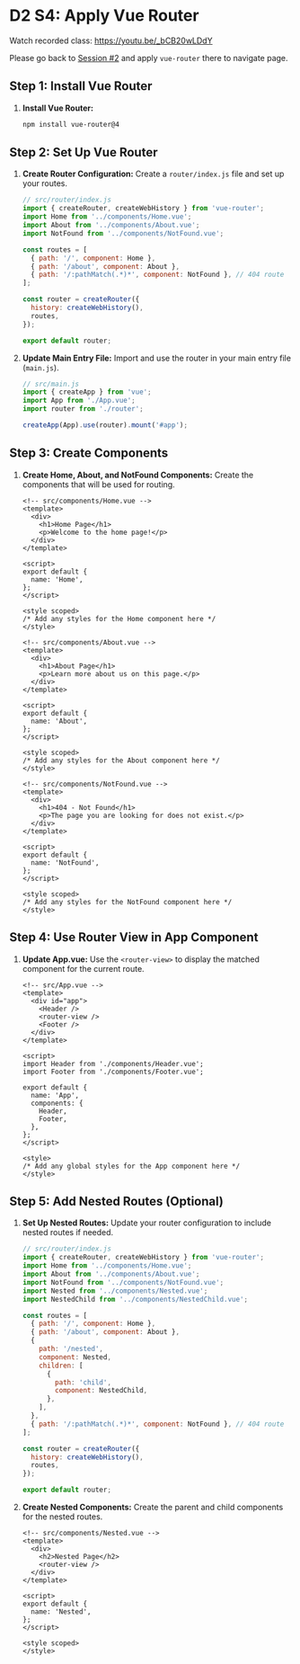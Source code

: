 # D2 S4: Apply Vue Router

Watch recorded class: https://youtu.be/_bCB20wLDdY

Please go back to [Session #2](/Modules/D2/S2/guide.md) and apply `vue-router` there to navigate page.

## Step 1: Install Vue Router

1. **Install Vue Router:**
   ```bash
   npm install vue-router@4
   ```

## Step 2: Set Up Vue Router

1. **Create Router Configuration:**
   Create a `router/index.js` file and set up your routes.

   ```js
   // src/router/index.js
   import { createRouter, createWebHistory } from 'vue-router';
   import Home from '../components/Home.vue';
   import About from '../components/About.vue';
   import NotFound from '../components/NotFound.vue';

   const routes = [
     { path: '/', component: Home },
     { path: '/about', component: About },
     { path: '/:pathMatch(.*)*', component: NotFound }, // 404 route
   ];

   const router = createRouter({
     history: createWebHistory(),
     routes,
   });

   export default router;
   ```

2. **Update Main Entry File:**
   Import and use the router in your main entry file (`main.js`).

   ```js
   // src/main.js
   import { createApp } from 'vue';
   import App from './App.vue';
   import router from './router';

   createApp(App).use(router).mount('#app');
   ```

## Step 3: Create Components

1. **Create Home, About, and NotFound Components:**
   Create the components that will be used for routing.

   ```vue
   <!-- src/components/Home.vue -->
   <template>
     <div>
       <h1>Home Page</h1>
       <p>Welcome to the home page!</p>
     </div>
   </template>

   <script>
   export default {
     name: 'Home',
   };
   </script>

   <style scoped>
   /* Add any styles for the Home component here */
   </style>
   ```

   ```vue
   <!-- src/components/About.vue -->
   <template>
     <div>
       <h1>About Page</h1>
       <p>Learn more about us on this page.</p>
     </div>
   </template>

   <script>
   export default {
     name: 'About',
   };
   </script>

   <style scoped>
   /* Add any styles for the About component here */
   </style>
   ```

   ```vue
   <!-- src/components/NotFound.vue -->
   <template>
     <div>
       <h1>404 - Not Found</h1>
       <p>The page you are looking for does not exist.</p>
     </div>
   </template>

   <script>
   export default {
     name: 'NotFound',
   };
   </script>

   <style scoped>
   /* Add any styles for the NotFound component here */
   </style>
   ```

## Step 4: Use Router View in App Component

1. **Update App.vue:**
   Use the `<router-view>` to display the matched component for the current route.

   ```vue
   <!-- src/App.vue -->
   <template>
     <div id="app">
       <Header />
       <router-view />
       <Footer />
     </div>
   </template>

   <script>
   import Header from './components/Header.vue';
   import Footer from './components/Footer.vue';

   export default {
     name: 'App',
     components: {
       Header,
       Footer,
     },
   };
   </script>

   <style>
   /* Add any global styles for the App component here */
   </style>
   ```

## Step 5: Add Nested Routes (Optional)

1. **Set Up Nested Routes:**
   Update your router configuration to include nested routes if needed.

   ```js
   // src/router/index.js
   import { createRouter, createWebHistory } from 'vue-router';
   import Home from '../components/Home.vue';
   import About from '../components/About.vue';
   import NotFound from '../components/NotFound.vue';
   import Nested from '../components/Nested.vue';
   import NestedChild from '../components/NestedChild.vue';

   const routes = [
     { path: '/', component: Home },
     { path: '/about', component: About },
     { 
       path: '/nested', 
       component: Nested,
       children: [
         {
           path: 'child',
           component: NestedChild,
         },
       ],
     },
     { path: '/:pathMatch(.*)*', component: NotFound }, // 404 route
   ];

   const router = createRouter({
     history: createWebHistory(),
     routes,
   });

   export default router;
   ```

2. **Create Nested Components:**
   Create the parent and child components for the nested routes.

   ```vue
   <!-- src/components/Nested.vue -->
   <template>
     <div>
       <h2>Nested Page</h2>
       <router-view />
     </div>
   </template>

   <script>
   export default {
     name: 'Nested',
   };
   </script>

   <style scoped>
   </style>
   ```
